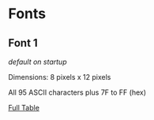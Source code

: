 # Fonts

## Font 1

*default on startup*

Dimensions: 8 pixels x 12 pixels

All 95 ASCII characters plus 7F to FF (hex)

[Full Table](./fonts/font1.md)